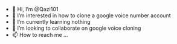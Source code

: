 - 👋 Hi, I’m @Qazi101
- 👀 I’m interested in how to clone a google voice number account 
- 🌱 I’m currently learning nothing 
- 💞️ I’m looking to collaborate on google voice cloning 
- 📫 How to reach me ...

<!---
Qazi101/Qazi101 is a ✨ special ✨ repository because its `README.md` (this file) appears on your GitHub profile.
You can click the Preview link to take a look at your changes.
--->
